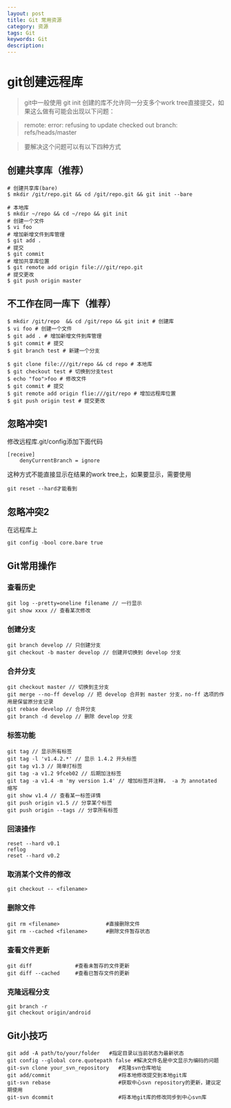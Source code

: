 ```yaml
---
layout: post
title: Git 常用资源
category: 资源
tags: Git
keywords: Git
description:
---
```


# git创建远程库

>git中一般使用 git init 创建的库不允许同一分支多个work tree直接提交，如果这么做有可能会出现以下问题：

>remote: error: refusing to update checked out branch: refs/heads/master

>要解决这个问题可以有以下四种方式

## 创建共享库（推荐）

    # 创建共享库(bare)
    $ mkdir /git/repo.git && cd /git/repo.git && git init --bare

    # 本地库
    $ mkdir ~/repo && cd ~/repo && git init
    # 创建一个文件
    $ vi foo
    # 增加新增文件到库管理
    $ git add .
    # 提交
    $ git commit
    # 增加共享库位置
    $ git remote add origin file:///git/repo.git
    # 提交更改
    $ git push origin master

## 不工作在同一库下（推荐）

    $ mkdir /git/repo  && cd /git/repo && git init # 创建库
    $ vi foo # 创建一个文件
    $ git add . # 增加新增文件到库管理
    $ git commit # 提交
    $ git branch test # 新建一个分支

    $ git clone file:///git/repo && cd repo # 本地库
    $ git checkout test # 切换到分支test
    $ echo "foo">foo # 修改文件
    $ git commit # 提交
    $ git remote add origin flie:///git/repo # 增加远程库位置
    $ git push origin test # 提交更改

## 忽略冲突1
修改远程库.git/config添加下面代码

    [receive]
        denyCurrentBranch = ignore

这种方式不能直接显示在结果的work tree上，如果要显示，需要使用

    git reset --hard才能看到

## 忽略冲突2
在远程库上

    git config -bool core.bare true


## Git常用操作

### 查看历史

    git log --pretty=oneline filename // 一行显示
    git show xxxx // 查看某次修改

### 创建分支

    git branch develop // 只创建分支
    git checkout -b master develop // 创建并切换到 develop 分支

### 合并分支

    git checkout master // 切换到主分支
    git merge --no-ff develop // 把 develop 合并到 master 分支，no-ff 选项的作用是保留原分支记录
    git rebase develop // 合并分支
    git branch -d develop // 删除 develop 分支

### 标签功能

    git tag // 显示所有标签
    git tag -l 'v1.4.2.*' // 显示 1.4.2 开头标签
    git tag v1.3 // 简单打标签
    git tag -a v1.2 9fceb02 // 后期加注标签
    git tag -a v1.4 -m 'my version 1.4' // 增加标签并注释， -a 为 annotated 缩写
    git show v1.4 // 查看某一标签详情
    git push origin v1.5 // 分享某个标签
    git push origin --tags // 分享所有标签

### 回滚操作
    reset --hard v0.1
    reflog
    reset --hard v0.2

### 取消某个文件的修改
    git checkout -- <filename>

### 删除文件
    git rm <filename>               #直接删除文件
    git rm --cached <filename>      #删除文件暂存状态

### 查看文件更新
    git diff              #查看未暂存的文件更新
    git diff --cached     #查看已暂存文件的更新

### 克隆远程分支
    git branch -r
    git checkout origin/android


## Git小技巧

    git add -A path/to/your/folder   #指定目录以当前状态为最新状态
    git config --global core.quotepath false #解决文件名是中文显示为编码的问题
    git-svn clone your_svn_repository   #克隆svn仓库地址
    git add/commit                      #将本地修改提交到本地git库
    git-svn rebase                      #获取中心svn repository的更新，建议定期使用
    git-svn dcommit                     #将本地git库的修改同步到中心svn库
